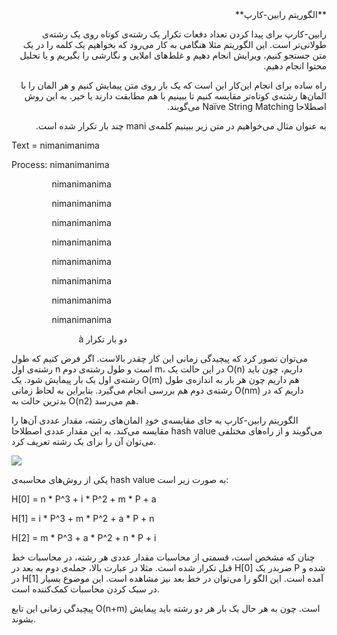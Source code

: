 ﻿<div dir="rtl">
 **الگوریتم رابین-کارپ**

رابین-کارپ برای پیدا کردن تعداد دفعات تکرار یک رشته‌ی کوتاه روی یک رشته‌ی طولانی‌تر است. این الگوریتم مثلا هنگامی به کار می‌رود که بخواهیم یک کلمه را در یک متن جستجو کنیم، ویرایش انجام دهیم و غلط‌های املایی و نگارشی را بگیریم و یا تحلیل محتوا انجام دهیم.

راه ساده برای انجام این‌کار این است که یک بار روی متن پیمایش کنیم و هر المان را با المان‌ها رشته‌ی کوتاه‌تر مقایسه کنیم تا ببینیم با هم مطابقت دارند یا خیر. به این روش اصطلاحا Naïve String Matching می‌گویند.

به عنوان مثال می‌خواهیم در متن زیر ببینیم کلمه‌ی mani چند بار تکرار شده است.
</div>
Text  =  nimanimanima

Process: nimanimanima

`	      `nimanimanima

`	      `nimanimanima

`	      `nimanimanima

`	      `nimanimanima

`	      `nimanimanima

`	      `nimanimanima

`	      `nimanimanima

`	      `nimanimanima

`				`à دو بار تکرار

می‌توان تصور کرد که پیچیدگی زمانی این کار چقدر بالاست. اگر فرض کنیم که طول رشته‌ی اول n است و طول رشته‌ی دوم m، در این حالت یک O(n) داریم، چون باید رشته‌ی اول یک بار پیمایش شود. یک O(m) هم داریم چون هر بار به اندازه‌ی طول رشته‌ی دوم هم بررسی انجام می‌گیرد. بنابراین به لحاظ زمانی O(nm) داریم که در بدترین حالت به O(n2) هم می‌رسد.

الگوریتم رابین-کارپ به جای مقایسه‌ی خودِ المان‌های رشته، مقدار عددی آن‌ها را مقایسه می‌کند. به این مقدار عددی اصطلاحا hash value می‌گویند و از راه‌های مختلفی می‌توان آن را برای یک رشته تعریف کرد.

![](Aspose.Words.f5548e41-8e3d-496d-b75e-8008a81ffd2d.001.png)

یکی از روش‌های محاسبه‌ی hash value  به صورت زیر است: 

H[0] = n \* P^3  +  i \* P^2  +  m \* P  +  a

H[1] = i \* P^3  +  m \* P^2  +  a \* P  +  n

H[2] = m \* P^3  +  a \* P^2  +  n \* P  +  i 

چنان که مشخص است، قسمتی از محاسبات مقدار عددی هر رشته، در محاسبات خط قبل تکرار شده است. مثلا در عبارت بالا، جمله‌ی دوم به بعد در H[0] ضربدر یک P شده و در H[1] آمده است. این الگو را می‌توان در خط بعد نیز مشاهده است. این موضوع بسیار در سبک کردن محاسبات کمک‌کننده است.

پیچیدگی زمانی این تابع O(n+m) است. چون به هر حال یک بار هر دو رشته باید پیمایش بشوند.








